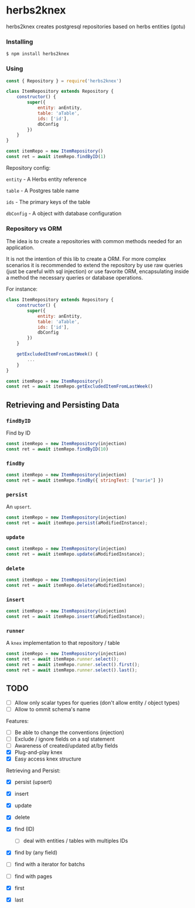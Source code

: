 # herbs2knex

herbs2knex creates postgresql repositories based on herbs entities (gotu)

### Installing
    $ npm install herbs2knex

### Using

```javascript
const { Repository } = require('herbs2knex')

class ItemRepository extends Repository {
    constructor() {
        super({
            entity: anEntity,
            table: 'aTable',
            ids: ['id'],
            dbConfig
        })
    }
}

const itemRepo = new ItemRepository()
const ret = await itemRepo.findByID(1)
```
Repository config:

`entity` - A Herbs entity reference

`table` - A Postgres table name

`ids` - The primary keys of the table

`dbConfig` - A object with database configuration

### Repository vs ORM

The idea is to create a repositories with common methods needed for an application.

It is not the intention of this lib to create a ORM. For more complex scenarios it is recommended to extend the repository by use raw queries (just be careful with sql injection) or use favorite ORM, encapsulating inside a method the necessary queries or database operations.

For instance:
```javascript
class ItemRepository extends Repository {
    constructor() {
        super({
            entity: anEntity,
            table: 'aTable',
            ids: ['id'],
            dbConfig
        })
    }

    getExcludedItemFromLastWeek() {
        ...
    }
}

const itemRepo = new ItemRepository()
const ret = await itemRepo.getExcludedItemFromLastWeek()
```

## Retrieving and Persisting Data

### `findByID`
Find by ID

```javascript
const itemRepo = new ItemRepository(injection)
const ret = await itemRepo.findByID(10)
```
### `findBy`


```javascript
const itemRepo = new ItemRepository(injection)
const ret = await itemRepo.findBy({ stringTest: ["marie"] })
```

### `persist`
An `upsert`.

```javascript
const itemRepo = new ItemRepository(injection)
const ret = await itemRepo.persist(aModifiedInstance);
```
### `update`

```javascript
const itemRepo = new ItemRepository(injection)
const ret = await itemRepo.update(aModifiedInstance);
```

### `delete`

```javascript
const itemRepo = new ItemRepository(injection)
const ret = await itemRepo.delete(aModifiedInstance);
```

### `insert`

```javascript
const itemRepo = new ItemRepository(injection)
const ret = await itemRepo.insert(aModifiedInstance);
```

### `runner`
A `knex` implementation to that repository / table

```javascript
const itemRepo = new ItemRepository(injection)
const ret = await itemRepo.runner.select();
const ret = await itemRepo.runner.select().first();
const ret = await itemRepo.runner.select().last();
```

## TODO

- [ ] Allow only scalar types for queries (don't allow entity / object types)
- [ ] Allow to ommit schema's name

Features:
- [ ] Be able to change the conventions (injection)
- [ ] Exclude / ignore fields on a sql statement
- [ ] Awareness of created/updated at/by fields
- [X] Plug-and-play knex
- [X] Easy access knex structure

Retrieving and Persist:
- [X] persist (upsert)
- [X] insert
- [X] update
- [X] delete
- [X] find (ID)
    - [ ] deal with entities / tables with multiples IDs
- [X] find by (any field)
- [ ] find with a iterator for batchs
- [ ] find with pages
- [X] first
- [X] last

